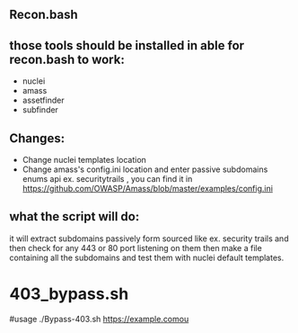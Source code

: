 ## Recon.bash

## those tools should be installed in able for recon.bash to work:

- nuclei 
- amass 
- assetfinder
- subfinder

## Changes:
- Change nuclei templates location
- Change amass's config.ini location and enter passive subdomains enums api ex. securitytrails , you can find it in https://github.com/OWASP/Amass/blob/master/examples/config.ini


## what the script will do:
it will extract subdomains passively form sourced like  ex. security trails and then check for any 443 or 80 port listening on them then make a file containing all the subdomains and test them with nuclei default templates.




# 403_bypass.sh

#usage ./Bypass-403.sh https://example.comou


